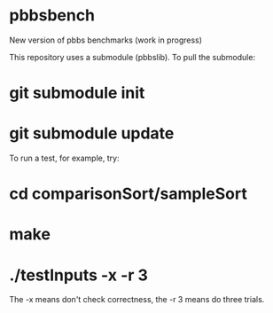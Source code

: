 # pbbsbench
New version of pbbs benchmarks (work in progress)

This repository uses a submodule (pbbslib).    To pull the submodule:

# git submodule init

# git submodule update

To run a test, for example, try:

# cd comparisonSort/sampleSort

# make

# ./testInputs -x -r 3

The -x means don't check correctness, the -r 3 means do three trials.
